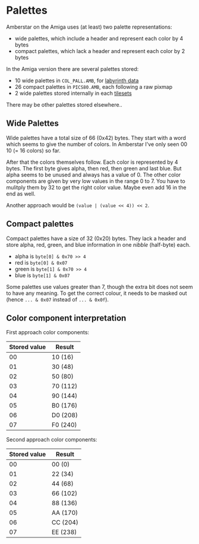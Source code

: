 # Palettes

Amberstar on the Amiga uses (at least) two palette representations:
- wide palettes, which include a header and represent each color by 4 bytes
- compact palettes, which lack a header and represent each color by 2 bytes

In the Amiga version there are several palettes stored:
- 10 wide palettes in `COL_PALL.AMB`, for [labyrinth data](LabData.md)
- 26 compact palettes in `PICS80.AMB`, each following a raw pixmap
- 2 wide palettes stored internally in each [tilesets](IconData.md)

There may be other palettes stored elsewhere..

## Wide Palettes

Wide palettes have a total size of 66 (0x42) bytes. They start with a word which seems to give the number of colors. In Amberstar I've only seen 00 10 (= 16 colors) so far.

After that the colors themselves follow. Each color is represented by 4 bytes. The first byte gives alpha, then red, then green and last blue. But alpha seems to be unused and always has a value of 0. The other color components are given by very low values in the range 0 to 7. You have to mulitply them by 32 to get the right color value. Maybe even add 16 in the end as well.

Another approach would be `(value | (value << 4)) << 2`.

## Compact palettes

Compact palettes have a size of 32 (0x20) bytes.  They lack a header and store alpha, red, green, and blue information in one _nibble_ (half-byte) each.
- alpha is `byte[0] & 0x70 >> 4`
- red is `byte[0] & 0x07`
- green is `byte[1] & 0x70 >> 4`
- blue is `byte[1] & 0x07`

Some palettes use values greater than 7, though the extra bit does not seem to have any meaning.
To get the correct colour, it needs to be masked out (hence `... & 0x07` instead of `... & 0x0f`).

## Color component interpretation

First approach color components:

Stored value | Result
--- | ---
00 | 10 (16)
01 | 30 (48)
02 | 50 (80)
03 | 70 (112)
04 | 90 (144)
05 | B0 (176)
06 | D0 (208)
07 | F0 (240)

Second approach color components:

Stored value | Result
--- | ---
00 | 00 (0)
01 | 22 (34)
02 | 44 (68)
03 | 66 (102)
04 | 88 (136)
05 | AA (170)
06 | CC (204)
07 | EE (238)
